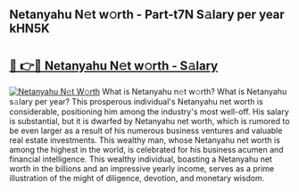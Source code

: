 ## Netanyahu N𝚎t w𝚘rth - Part-t7N S𝚊lary per year kHN5K

# <h2><a href="http://gc2jq7y.nevu.top/?p=Netanyahu">🔗 👉🔴 Netanyahu N𝚎t w𝚘rth - S𝚊lary</a></h2>

[![Netanyahu N𝚎t W𝚘rth](https://i.imgur.com/Oavwk0R.jpeg)](http://gc2jq7y.nevu.top/?p=Netanyahu)
What is Netanyahu n𝚎t w𝚘rth? What is Netanyahu s𝚊lary per year?
This prosperous individual's Netanyahu net worth is considerable, positioning him among the industry's most well-off. His salary is substantial, but it is dwarfed by Netanyahu net worth, which is rumored to be even larger as a result of his numerous business ventures and valuable real estate investments. This wealthy man, whose Netanyahu net worth is among the highest in the world, is celebrated for his business acumen and financial intelligence. This wealthy individual, boasting a Netanyahu net worth in the billions and an impressive yearly income, serves as a prime illustration of the might of diligence, devotion, and monetary wisdom.
